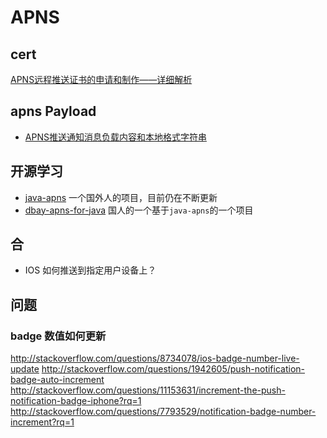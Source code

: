 # APNS

## cert

[APNS远程推送证书的申请和制作——详细解析](http://my.oschina.net/u/1245365/blog/297913#OSC_h1_7)

## apns Payload

- [APNS推送通知消息负载内容和本地格式字符串](http://www.cnblogs.com/taintain1984/p/3727440.html)



## 开源学习

- [java-apns](https://github.com/notnoop/java-apns) 一个国外人的项目，目前仍在不断更新
- [dbay-apns-for-java](https://github.com/RamosLi/dbay-apns-for-java) 国人的一个基于`java-apns`的一个项目

## 合

* IOS 如何推送到指定用户设备上？

## 问题

### badge 数值如何更新

http://stackoverflow.com/questions/8734078/ios-badge-number-live-update
http://stackoverflow.com/questions/1942605/push-notification-badge-auto-increment
http://stackoverflow.com/questions/11153631/increment-the-push-notification-badge-iphone?rq=1
http://stackoverflow.com/questions/7793529/notification-badge-number-increment?rq=1


